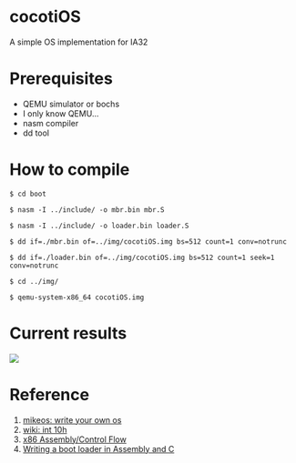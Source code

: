 # cocotiOS
A simple OS implementation for IA32


# Prerequisites
* QEMU simulator or bochs
* I only know QEMU...
* nasm compiler
* dd tool


# How to compile
```
$ cd boot
```
```
$ nasm -I ../include/ -o mbr.bin mbr.S
```
```
$ nasm -I ../include/ -o loader.bin loader.S
```
```
$ dd if=./mbr.bin of=../img/cocotiOS.img bs=512 count=1 conv=notrunc
```
```
$ dd if=./loader.bin of=../img/cocotiOS.img bs=512 count=1 seek=1 conv=notrunc
```

```
$ cd ../img/
```
```
$ qemu-system-x86_64 cocotiOS.img
```

# Current results

![](https://i.imgur.com/EXpSjGs.png)

# Reference

1. [mikeos: write your own os](http://mikeos.sourceforge.net/write-your-own-os.html#gofurther)
2. [wiki: int 10h](https://www.wikiwand.com/en/INT_10H)
3. [x86 Assembly/Control Flow](https://en.wikibooks.org/wiki/X86_Assembly/Control_Flow)
4. [Writing a boot loader in Assembly and C](https://www.codeproject.com/Articles/664165/Writing-a-boot-loader-in-Assembly-and-C-Part)
